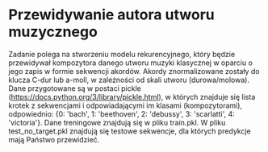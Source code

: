# Przewidywanie autora utworu muzycznego

Zadanie polega na stworzeniu modelu rekurencyjnego, który będzie przewidywał kompozytora danego utworu muzyki klasycznej w oparciu o jego zapis w formie sekwencji akordów. Akordy znormalizowane zostały do klucza C-dur lub a-moll, w zależności od skali utworu (durowa/molowa).
Dane przygotowane są w postaci pickle (https://docs.python.org/3/library/pickle.html), w których znajduje się lista krotek z sekwencjami i odpowiadającymi im klasami (kompozytorami), odpowiednio: {0: 'bach', 1: 'beethoven', 2: 'debussy', 3: 'scarlatti', 4: 'victoria'}. Dane treningowe znajdują się w pliku train.pkl. W pliku test_no_target.pkl znajdują się testowe sekwencje, dla których predykcje mają Państwo przewidzieć.
